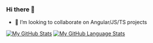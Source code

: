 ### Hi there 👋

<!--
**Teebo/Teebo** is a ✨ _special_ ✨ repository because its `README.md` (this file) appears on your GitHub profile.

Here are some ideas to get you started:

- 🔭 I’m currently working on ...
- 🌱 I’m currently learning ...
- 👯 I’m looking to collaborate on ...
- 🤔 I’m looking for help with ...
- 💬 Ask me about ...
- 📫 How to reach me: ...
- 🕴 Pronouns: ...
- ⚡ Fun fact: ...
-->

- 👯 I’m looking to collaborate on Angular/JS/TS projects
<!--🚀 I’m looking for help with finding a job -->

[![My GitHub Stats](https://github-readme-stats.vercel.app/api/?username=Teebo&count_private=true&theme=tokyonight&showicons=true)]()
[![My GitHub Language Stats](https://github-readme-stats.vercel.app/api/top-langs/?username=Teebo&langs_count=5&theme=tokyonight)]()
